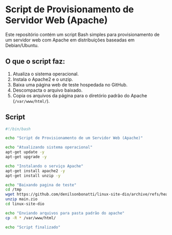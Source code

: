 # Script de Provisionamento de Servidor Web (Apache)

Este repositório contém um script Bash simples para provisionamento de um servidor web com Apache em distribuições baseadas em Debian/Ubuntu.

## O que o script faz:

1. Atualiza o sistema operacional.
2. Instala o Apache2 e o unzip.
3. Baixa uma página web de teste hospedada no GitHub.
4. Descompacta o arquivo baixado.
5. Copia os arquivos da página para o diretório padrão do Apache (`/var/www/html/`).

## Script

```bash
#!/bin/bash

echo "Script de Provisionamento de um Servidor Web (Apache)"

echo "Atualizando sistema operacional"
apt-get update -y
apt-get upgrade -y

echo "Instalando o serviço Apache"
apt-get install apache2 -y
apt-get install unzip -y

echo "Baixando pagina de teste"
cd /tmp
wget https://github.com/denilsonbonatti/linux-site-dio/archive/refs/heads/main.zip
unzip main.zio
cd linux-site-dio

echo "Enviando arquivos para pasta padrão do apache"
cp -R * /var/www/html/

echo "Script finalizado"
